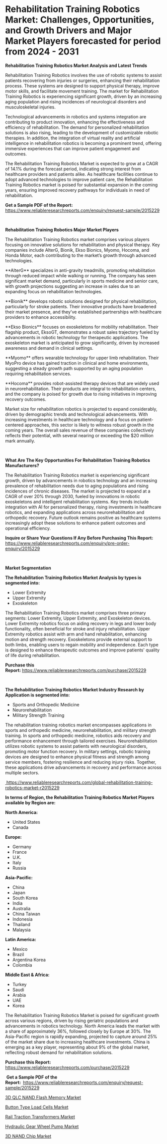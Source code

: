 <p><h1>Rehabilitation Training Robotics Market: Challenges, Opportunities, and Growth Drivers and Major Market Players forecasted for period from 2024 - 2031</h1></p><p><strong>Rehabilitation Training Robotics Market Analysis and Latest Trends</strong></p>
<p><p>Rehabilitation Training Robotics involves the use of robotic systems to assist patients recovering from injuries or surgeries, enhancing their rehabilitation process. These systems are designed to support physical therapy, improve motor skills, and facilitate movement training. The market for Rehabilitation Training Robotics is experiencing significant growth, driven by an increasing aging population and rising incidences of neurological disorders and musculoskeletal injuries.</p><p>Technological advancements in robotics and systems integration are contributing to product innovation, enhancing the effectiveness and efficiency of rehabilitation. The demand for personalized rehabilitation solutions is also rising, leading to the development of customizable robotic therapies. In addition, the integration of virtual reality and artificial intelligence in rehabilitation robotics is becoming a prominent trend, offering immersive experiences that can improve patient engagement and outcomes.</p><p>The Rehabilitation Training Robotics Market is expected to grow at a CAGR of 14.1% during the forecast period, indicating strong interest from healthcare providers and patients alike. As healthcare facilities continue to adopt advanced technologies to improve patient care, the Rehabilitation Training Robotics market is poised for substantial expansion in the coming years, ensuring improved recovery pathways for individuals in need of rehabilitation.</p></p>
<p><strong>Get a Sample PDF of the Report:&nbsp;</strong> <a href="https://www.reliableresearchreports.com/enquiry/request-sample/2015229?utm_campaign=40&utm_medium=2&utm_source=Github&utm_content=ia&utm_term=27102024&utm_id=rehabilitation-training-robotics">https://www.reliableresearchreports.com/enquiry/request-sample/2015229</a></p>
<p>&nbsp;</p>
<p><strong>Rehabilitation Training Robotics Major Market Players</strong></p>
<p><p>The Rehabilitation Training Robotics market comprises various players focusing on innovative solutions for rehabilitation and physical therapy. Key companies include AlterG, Bionik, Ekso Bionics, Myomo, Hocoma, and Honda Motor, each contributing to the market’s growth through advanced technologies.</p><p>**AlterG** specializes in anti-gravity treadmills, promoting rehabilitation through reduced impact while walking or running. The company has seen significant market demand, particularly in sports medicine and senior care, with growth projections suggesting an increase in sales due to an expanding focus on rehabilitation technologies.</p><p>**Bionik** develops robotic solutions designed for physical rehabilitation, particularly for stroke patients. Their innovative products have broadened their market presence, and they've established partnerships with healthcare providers to enhance accessibility.</p><p>**Ekso Bionics** focuses on exoskeletons for mobility rehabilitation. Their flagship product, EksoGT, demonstrates a robust sales trajectory fueled by advancements in robotic technology for therapeutic applications. The exoskeleton market is anticipated to grow significantly, driven by increased awareness and demand in clinical settings.</p><p>**Myomo** offers wearable technology for upper limb rehabilitation. Their MyoPro device has gained traction in clinical and home environments, suggesting a steady growth path supported by an aging population requiring rehabilitation services.</p><p>**Hocoma** provides robot-assisted therapy devices that are widely used in neurorehabilitation. Their products are integral to rehabilitation centers, and the company is poised for growth due to rising initiatives in improving recovery outcomes.</p><p>Market size for rehabilitation robotics is projected to expand considerably, driven by demographic trends and technological advancements. With increasing investments in healthcare technology and a focus on patient-centered approaches, this sector is likely to witness robust growth in the coming years. The overall sales revenue of these companies collectively reflects their potential, with several nearing or exceeding the $20 million mark annually.</p></p>
<p>&nbsp;</p>
<p><strong>What Are The Key Opportunities For Rehabilitation Training Robotics Manufacturers?</strong></p>
<p><p>The Rehabilitation Training Robotics market is experiencing significant growth, driven by advancements in robotics technology and an increasing prevalence of rehabilitation needs due to aging populations and rising incidences of chronic diseases. The market is projected to expand at a CAGR of over 20% through 2030, fueled by innovations in robotic exoskeletons and intelligent rehabilitation systems. Key trends include integration with AI for personalized therapy, rising investments in healthcare robotics, and expanding applications across neurorehabilitation and orthopedic recovery. Future outlook remains positive as healthcare systems increasingly adopt these solutions to enhance patient outcomes and operational efficiency.</p></p>
<p><strong>Inquire or Share Your Questions If Any Before Purchasing This Report:</strong> <a href="https://www.reliableresearchreports.com/enquiry/pre-order-enquiry/2015229?utm_campaign=40&utm_medium=2&utm_source=Github&utm_content=ia&utm_term=27102024&utm_id=rehabilitation-training-robotics">https://www.reliableresearchreports.com/enquiry/pre-order-enquiry/2015229</a></p>
<p>&nbsp;</p>
<p><strong>Market Segmentation</strong></p>
<p><strong>The Rehabilitation Training Robotics Market Analysis by types is segmented into:</strong></p>
<p><ul><li>Lower Extremity</li><li>Upper Extremity</li><li>Exoskeleton</li></ul></p>
<p><p>The Rehabilitation Training Robotics market comprises three primary segments: Lower Extremity, Upper Extremity, and Exoskeleton devices. Lower Extremity robotics focus on aiding recovery in legs and lower body functionality, often beneficial for stroke and injury rehabilitation. Upper Extremity robotics assist with arm and hand rehabilitation, enhancing motion and strength recovery. Exoskeletons provide external support to both limbs, enabling users to regain mobility and independence. Each type is designed to enhance therapeutic outcomes and improve patients' quality of life during rehabilitation.</p></p>
<p><strong>Purchase this Report:&nbsp;</strong><a href="https://www.reliableresearchreports.com/purchase/2015229?utm_campaign=40&utm_medium=2&utm_source=Github&utm_content=ia&utm_term=27102024&utm_id=rehabilitation-training-robotics">https://www.reliableresearchreports.com/purchase/2015229</a></p>
<p>&nbsp;</p>
<p><strong>The Rehabilitation Training Robotics Market Industry Research by Application is segmented into:</strong></p>
<p><ul><li>Sports and Orthopedic Medicine</li><li>Neurorehabilitation</li><li>Military Strength Training</li></ul></p>
<p><p>The rehabilitation training robotics market encompasses applications in sports and orthopedic medicine, neurorehabilitation, and military strength training. In sports and orthopedic medicine, robotics aids recovery and performance enhancement through tailored exercises. Neurorehabilitation utilizes robotic systems to assist patients with neurological disorders, promoting motor function recovery. In military settings, robotic training devices are designed to enhance physical fitness and strength among service members, fostering resilience and reducing injury risks. Together, these applications drive advancements in recovery and performance across multiple sectors.</p></p>
<p><a href="https://www.reliableresearchreports.com/global-rehabilitation-training-robotics-market-r2015229?utm_campaign=40&utm_medium=2&utm_source=Github&utm_content=ia&utm_term=27102024&utm_id=rehabilitation-training-robotics">&nbsp;https://www.reliableresearchreports.com/global-rehabilitation-training-robotics-market-r2015229</a></p>
<p><strong>In terms of Region, the Rehabilitation Training Robotics Market Players available by Region are:</strong></p>
<p>
    <p> <strong> North America: </strong>
        <ul>
            <li>United States</li>
            <li>Canada</li>
        </ul>
        </p> 
    <p> <strong> Europe: </strong>
        <ul>
            <li>Germany</li>
            <li>France</li>
            <li>U.K.</li>
            <li>Italy</li>
            <li>Russia</li>
        </ul>
        </p> 
    <p> <strong> Asia-Pacific: </strong>
        <ul>
            <li>China</li>
            <li>Japan</li>
            <li>South Korea</li>
            <li>India</li>
            <li>Australia</li>
            <li>China Taiwan</li>
            <li>Indonesia</li>
            <li>Thailand</li>
            <li>Malaysia</li>
        </ul>
        </p> 
    <p> <strong> Latin America: </strong>
        <ul>
            <li>Mexico</li>
            <li>Brazil</li>
            <li>Argentina Korea</li>
            <li>Colombia</li>
        </ul>
        </p> 
    <p> <strong> Middle East & Africa: </strong>
        <ul>
            <li>Turkey</li>
            <li>Saudi</li>
            <li>Arabia</li>
            <li>UAE</li>
            <li>Korea</li>
        </ul>
    </p>
    </p>
<p><p>The Rehabilitation Training Robotics Market is poised for significant growth across various regions, driven by rising geriatric populations and advancements in robotics technology. North America leads the market with a share of approximately 36%, followed closely by Europe at 30%. The Asia-Pacific region is rapidly expanding, projected to capture around 25% of the market share due to increasing healthcare investments. China is emerging as a key player, representing about 9% of the global market, reflecting robust demand for rehabilitation solutions.</p></p>
<p><strong>Purchase this Report: </strong><a href="https://www.reliableresearchreports.com/purchase/2015229?utm_campaign=40&utm_medium=2&utm_source=Github&utm_content=ia&utm_term=27102024&utm_id=rehabilitation-training-robotics">https://www.reliableresearchreports.com/purchase/2015229</a></p>
<p>&nbsp;<strong>Get a Sample PDF of the Report:&nbsp;&nbsp;</strong><a href="https://www.reliableresearchreports.com/enquiry/request-sample/2015229?utm_campaign=40&utm_medium=2&utm_source=Github&utm_content=ia&utm_term=27102024&utm_id=rehabilitation-training-robotics">https://www.reliableresearchreports.com/enquiry/request-sample/2015229</a></p>
<p><strong></strong></p>
<p><p><a href="https://github.com/darcy8m10dupre/Market-Research-Report-List-1/blob/main/3d-qlc-nand-flash-memory-market.md?utm_campaign=40&utm_medium=2&utm_source=Github&utm_content=ia&utm_term=27102024&utm_id=rehabilitation-training-robotics">3D QLC NAND Flash Memory Market</a></p><p><a href="https://www.linkedin.com/pulse/button-type-load-cells-market-global-analysis-trends-forecasts-2rfgf?utm_campaign=40&utm_medium=2&utm_source=Github&utm_content=ia&utm_term=27102024&utm_id=rehabilitation-training-robotics">Button Type Load Cells Market</a></p><p><a href="https://issuu.com/reportprime-2/docs/rail-traction-transformers-market-s_7dae099c6d5ac5?utm_campaign=40&utm_medium=2&utm_source=Github&utm_content=ia&utm_term=27102024&utm_id=rehabilitation-training-robotics">Rail Traction Transformers Market</a></p><p><a href="https://issuu.com/reportprime-2/docs/hydraulic-gear-wheel-pump-market-si_df35c43a8670cc?utm_campaign=40&utm_medium=2&utm_source=Github&utm_content=ia&utm_term=27102024&utm_id=rehabilitation-training-robotics">Hydraulic Gear Wheel Pump Market</a></p><p><a href="https://github.com/michaelhall412/Market-Research-Report-List-1/blob/main/3d-nand-chip-market.md?utm_campaign=40&utm_medium=2&utm_source=Github&utm_content=ia&utm_term=27102024&utm_id=rehabilitation-training-robotics">3D NAND Chip Market</a></p></p>